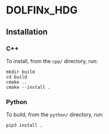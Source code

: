 # DOLFINx_HDG

## Installation

### C++
To install, from the ``cpp/`` directory, run:
```
mkdir build
cd build
cmake ..
cmake --install .
```

### Python
To build, from the ``python/`` directory, run:
```
pip3 install .
```
